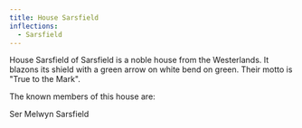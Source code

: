 ```yaml
---
title: House Sarsfield
inflections:
  - Sarsfield
---
```


House Sarsfield of Sarsfield is a noble house from the Westerlands. It blazons its shield with a green arrow on white bend on green. Their motto is "True to the Mark".

The known members of this house are:

Ser Melwyn Sarsfield


